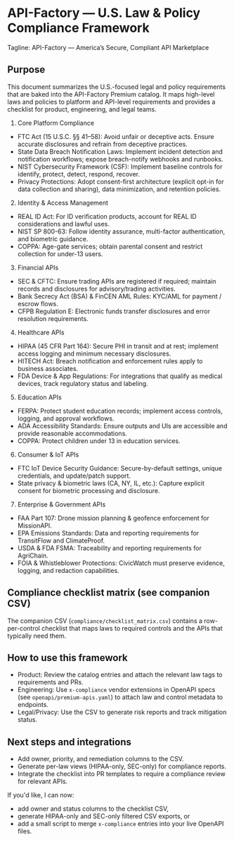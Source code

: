 # API-Factory — U.S. Law & Policy Compliance Framework

Tagline: API-Factory — America’s Secure, Compliant API Marketplace

Purpose
--------
This document summarizes the U.S.-focused legal and policy requirements that are baked into the API-Factory Premium catalog. It maps high-level laws and policies to platform and API-level requirements and provides a checklist for product, engineering, and legal teams.

1. Core Platform Compliance
- FTC Act (15 U.S.C. §§ 41–58): Avoid unfair or deceptive acts. Ensure accurate disclosures and refrain from deceptive practices.
- State Data Breach Notification Laws: Implement incident detection and notification workflows; expose breach-notify webhooks and runbooks.
- NIST Cybersecurity Framework (CSF): Implement baseline controls for identify, protect, detect, respond, recover.
- Privacy Protections: Adopt consent-first architecture (explicit opt-in for data collection and sharing), data minimization, and retention policies.

2. Identity & Access Management
- REAL ID Act: For ID verification products, account for REAL ID considerations and lawful uses.
- NIST SP 800-63: Follow identity assurance, multi-factor authentication, and biometric guidance.
- COPPA: Age-gate services; obtain parental consent and restrict collection for under-13 users.

3. Financial APIs
- SEC & CFTC: Ensure trading APIs are registered if required; maintain records and disclosures for advisory/trading activities.
- Bank Secrecy Act (BSA) & FinCEN AML Rules: KYC/AML for payment / escrow flows.
- CFPB Regulation E: Electronic funds transfer disclosures and error resolution requirements.

4. Healthcare APIs
- HIPAA (45 CFR Part 164): Secure PHI in transit and at rest; implement access logging and minimum necessary disclosures.
- HITECH Act: Breach notification and enforcement rules apply to business associates.
- FDA Device & App Regulations: For integrations that qualify as medical devices, track regulatory status and labeling.

5. Education APIs
- FERPA: Protect student education records; implement access controls, logging, and approval workflows.
- ADA Accessibility Standards: Ensure outputs and UIs are accessible and provide reasonable accommodations.
- COPPA: Protect children under 13 in education services.

6. Consumer & IoT APIs
- FTC IoT Device Security Guidance: Secure-by-default settings, unique credentials, and update/patch support.
- State privacy & biometric laws (CA, NY, IL, etc.): Capture explicit consent for biometric processing and disclosure.

7. Enterprise & Government APIs
- FAA Part 107: Drone mission planning & geofence enforcement for MissionAPI.
- EPA Emissions Standards: Data and reporting requirements for TransitFlow and ClimateProof.
- USDA & FDA FSMA: Traceability and reporting requirements for AgriChain.
- FOIA & Whistleblower Protections: CivicWatch must preserve evidence, logging, and redaction capabilities.

Compliance checklist matrix (see companion CSV)
------------------------------------------------
The companion CSV (`compliance/checklist_matrix.csv`) contains a row-per-control checklist that maps laws to required controls and the APIs that typically need them.

How to use this framework
-------------------------
- Product: Review the catalog entries and attach the relevant law tags to requirements and PRs.
- Engineering: Use `x-compliance` vendor extensions in OpenAPI specs (see `openapi/premium-apis.yaml`) to attach law and control metadata to endpoints.
- Legal/Privacy: Use the CSV to generate risk reports and track mitigation status.

Next steps and integrations
---------------------------
- Add owner, priority, and remediation columns to the CSV.
- Generate per-law views (HIPAA-only, SEC-only) for compliance reports.
- Integrate the checklist into PR templates to require a compliance review for relevant APIs.

If you'd like, I can now:
- add owner and status columns to the checklist CSV,
- generate HIPAA-only and SEC-only filtered CSV exports, or
- add a small script to merge `x-compliance` entries into your live OpenAPI files.
